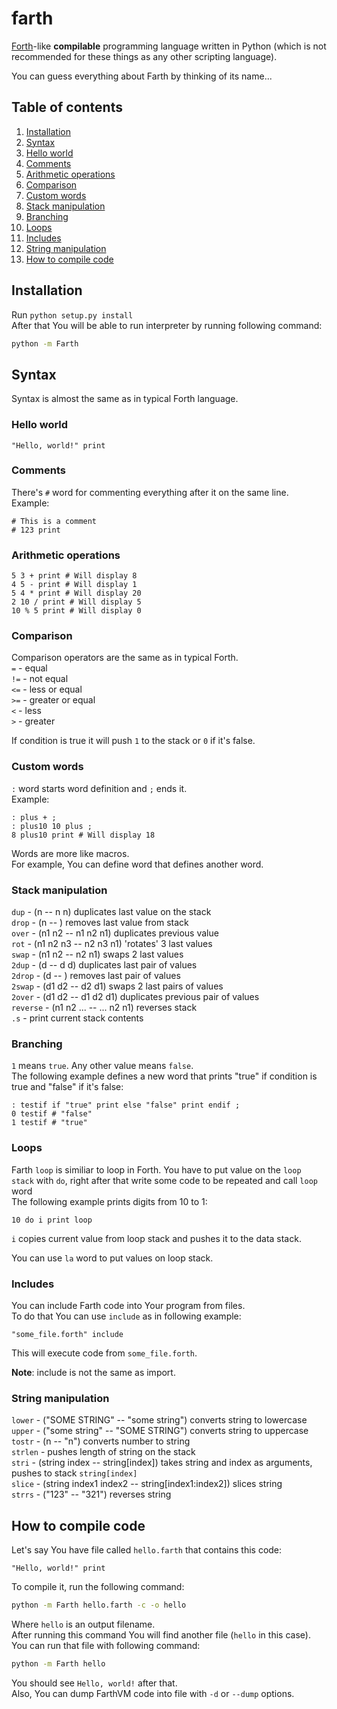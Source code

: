 farth
=====

[Forth](http://wikipedia.org/wiki/Forth_(programming_language))-like **compilable** programming language written in Python (which is not recommended for these things as any other scripting language).</br>

You can guess everything about Farth by thinking of its name...

## Table of contents ##
1. [Installation](#installation)
2. [Syntax](#syntax)
3. [Hello world](#hello-world)
4. [Comments](#comments)
5. [Arithmetic operations](#arithmetic-operations)
6. [Comparison](#comparison)
7. [Custom words](#custom-words)
8. [Stack manipulation](#stack-manipulation)
9. [Branching](#branching)
10. [Loops](#loops)
11. [Includes](#includes)
12. [String manipulation](#string-manipulation)
13. [How to compile code](#how-to-compile-code)

## Installation ##
Run ```python setup.py install```<br/>
After that You will be able to run interpreter by running following command:
```bash
python -m Farth
```

## Syntax ##
Syntax is almost the same as in typical Forth language.

### Hello world ###
```forth
"Hello, world!" print
```

### Comments ###
There's ```#``` word for commenting everything after it on the same line.
Example:
```forth
# This is a comment
# 123 print
```

### Arithmetic operations ###
```forth
5 3 + print # Will display 8
4 5 - print # Will display 1
5 4 * print # Will display 20
2 10 / print # Will display 5
10 % 5 print # Will display 0
```

### Comparison ###
Comparison operators are the same as in typical Forth.<br/>
```=``` - equal<br/>
```!=``` - not equal<br/>
```<=``` - less or equal<br/>
```>=``` - greater or equal<br/>
```<``` - less<br/>
```>``` - greater<br/>

If condition is true it will push ```1``` to the stack or ```0``` if it's false.

### Custom words ###
```:``` word starts word definition and ```;``` ends it.<br/>
Example:
```forth
: plus + ;
: plus10 10 plus ;
8 plus10 print # Will display 18
```

Words are more like macros.<br/>
For example, You can define word that defines another word.

### Stack manipulation ###
```dup``` - (n -- n n) duplicates last value on the stack<br/>
```drop``` - (n -- ) removes last value from stack<br/>
```over``` - (n1 n2 -- n1 n2 n1) duplicates previous value<br/>
```rot``` - (n1 n2 n3 -- n2 n3 n1) 'rotates' 3 last values<br/>
```swap``` - (n1 n2 -- n2 n1) swaps 2 last values<br/>
```2dup``` - (d -- d d) duplicates last pair of values<br/>
```2drop``` - (d -- ) removes last pair of values<br/>
```2swap``` - (d1 d2 -- d2 d1) swaps 2 last pairs of values<br/>
```2over``` - (d1 d2 -- d1 d2 d1) duplicates previous pair of values<br/>
```reverse``` - (n1 n2 ... -- ... n2 n1) reverses stack<br/>
```.s``` - print current stack contents

### Branching ###
```1``` means ```true```. Any other value means ```false```.<br/>
The following example defines a new word that prints "true" if condition is true and "false" if it's false:
```forth
: testif if "true" print else "false" print endif ;
0 testif # "false"
1 testif # "true"
```

### Loops ###
Farth ```loop``` is similiar to loop in Forth.
You have to put value on the ```loop stack``` with ```do```, right after that write some code to be repeated and call ```loop``` word<br/>
The following example prints digits from 10 to 1:
```forth
10 do i print loop
```

```i``` copies current value from loop stack and pushes it to the data stack.<br/>

You can use ```la``` word to put values on loop stack.

### Includes ###
You can include Farth code into Your program from files.<br/>
To do that You can use ```include``` as in following example:
```forth
"some_file.forth" include
```

This will execute code from ```some_file.forth```.

**Note**: include is not the same as import.

### String manipulation ###
```lower``` - ("SOME STRING" -- "some string") converts string to lowercase<br/>
```upper``` - ("some string" -- "SOME STRING") converts string to uppercase<br/>
```tostr``` - (n -- "n") converts number to string<br/>
```strlen``` - pushes length of string on the stack<br/>
```stri``` - (string index -- string[index]) takes string and index as arguments, pushes to stack ```string[index]```<br/>
```slice``` - (string index1 index2 -- string[index1:index2]) slices string<br/>
```strrs``` - ("123" -- "321") reverses string

## How to compile code ##
Let's say You have file called ```hello.farth``` that contains this code:
```forth
"Hello, world!" print
```
To compile it, run the following command:
```bash
python -m Farth hello.farth -c -o hello
```
Where ```hello``` is an output filename.<br/>
After running this command You will find another file (```hello``` in this case).
You can run that file with following command:
```bash
python -m Farth hello
```
You should see ```Hello, world!``` after that.<br/>
Also, You can dump FarthVM code into file with ```-d``` or ```--dump``` options.
